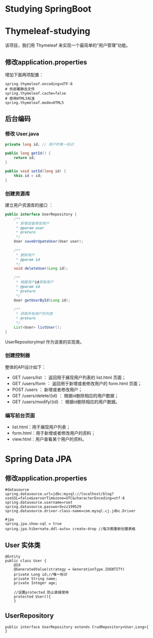 # Studying SpringBoot

# Thymeleaf-studying
该项目，我们用 Thymeleaf 来实现一个最简单的“用户管理”功能。

## 修改application.properties

增加下面两项配置：

```
spring.thymeleaf.encoding=UTF-8
# 热部署静态文件
spring.thymeleaf.cache=false
# 使用HTML5标准
spring.thymeleaf.mode=HTML5
```

## 后台编码

### 修改 User.java

```java
private long id; // 用户的唯一标识
 
public long getId() {
	return id;
}

public void setId(long id) {
	this.id = id;
}
```

### 创建资源库
建立用户资源库的接口 ：

```java
public interface UserRepository {
	/**
	 * 新增或者修改用户
	 * @param user
	 * @return
	 */
	User saveOrUpateUser(User user);
	
	/**
	 * 删除用户
	 * @param id
	 */
	void deleteUser(Long id);
	
	/**
	 * 根据用户id获取用户
	 * @param id
	 * @return
	 */
	User getUserById(Long id);
	
	/**
	 * 获取所有用户的列表
	 * @return
	 */
	List<User> listUser();
}
```

UserRepositoryImpl 作为该类的实现类。

### 创建控制器

整体的API设计如下：

* GET /users/list ： 返回用于展现用户列表的 list.html 页面；
* GET /users/form ： 返回用于新增或者修改用户的 form.html 页面；
* POST /users ： 新增或者修改用户；
* GET /users/delete/{id} ： 根据id删除相应的用户数据；
* GET /users/modify/{id} ： 根据id删除相应的用户数据。

### 编写前台页面

* list.html：用于展现用户列表；
* form.html：用于新增或者修改用户的资料；
* view.html：用户查看某个用户的资料。

# Spring Data JPA

## 修改application.properties

```
#datasource
spring.datasource.url=jdbc:mysql://localhost/blog?useSSL=false&serverTimezone=UTC&characterEncoding=utf-8
spring.datasource.username=root
spring.datasource.password=zz199529
spring.datasource.driver-class-name=com.mysql.cj.jdbc.Driver

#jpa
spring.jpa.show-sql = true
spring.jpa.hibernate.ddl-auto= create-drop //每次都重新创建表格
```

## User 实体类

```
@Entity
public class User {
    @Id
    @GeneratedValue(strategy = GenerationType.IDENTITY)
    private Long id;//唯一标识
    private String name;
    private Integer age;

    //设置protected 防止直接使用
    protected User(){
    }
 ```

## UserRepository
```
public interface UserRepository extends CrudRepository<User,Long>{
}
```


